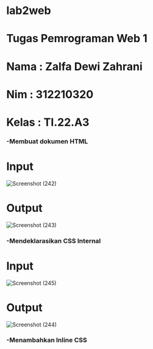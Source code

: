 # lab2web
# Tugas Pemrograman Web 1
# Nama  : Zalfa Dewi Zahrani
# Nim   : 312210320
# Kelas : TI.22.A3
### -Membuat dokumen HTML
# Input

![Screenshot (242)](https://github.com/zalfadz05/lab2web/assets/115516617/e9bf9cf9-4c18-46c2-a367-30835cadfbf8)

# Output

![Screenshot (243)](https://github.com/zalfadz05/lab2web/assets/115516617/b711b0fb-fec1-4193-95ef-7902d47bb3c2)

### -Mendeklarasikan CSS Internal

# Input

![Screenshot (245)](https://github.com/zalfadz05/lab2web/assets/115516617/281c45c3-4823-4981-81e1-6befd560a686)

# Output

![Screenshot (244)](https://github.com/zalfadz05/lab2web/assets/115516617/b054adf9-a8eb-4d37-995a-b4e2d17add6f)

### -Menambahkan Inline CSS
